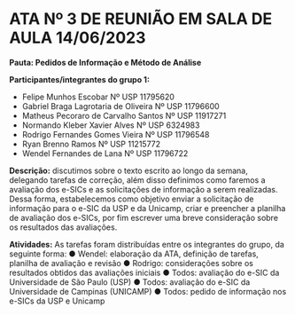 # ATA Nº 3 DE REUNIÃO EM SALA DE AULA 14/06/2023
**Pauta: Pedidos de Informação e Método de Análise**

**Participantes/integrantes do grupo 1:**

+ Felipe Munhos Escobar Nº USP 11795620
+ Gabriel Braga Lagrotaria de Oliveira Nº USP 11796600
+ Matheus Pecoraro de Carvalho Santos Nº USP 11917271
+ Normando Kleber Xavier Alves Nº USP 6324983
+ Rodrigo Fernandes Gomes Vieira Nº USP 11796548
+ Ryan Brenno Ramos Nº USP 11215772
+ Wendel Fernandes de Lana Nº USP 11796722


**Descrição:** discutimos sobre o texto escrito ao longo da semana, delegando tarefas de
correção, além disso definimos como faremos a avaliação dos e-SICs e as solicitações de informação a serem realizadas.
Dessa forma, estabelecemos como objetivo enviar a solicitação de informação para o e-SIC da USP e da Unicamp, criar e preencher a planilha de avaliação dos e-SICs, por fim escrever uma breve consideração sobre os resultados das avaliações.

**Atividades:** As tarefas foram distribuídas entre os integrantes do grupo, da seguinte
forma:
● Wendel: elaboração da ATA, definição de tarefas, planilha de avaliação e revisão
● Rodrigo: considerações sobre os resultados obtidos das avaliações iniciais
● Todos: avaliação do e-SIC da Universidade de São Paulo (USP)
● Todos: avaliação do e-SIC da Universidade de Campinas (UNICAMP)
● Todos: pedido de informação nos e-SICs da USP e Unicamp
